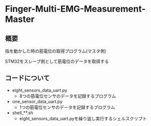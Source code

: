 # Finger-Multi-EMG-Measurement-Master

## 概要
指を動かした時の筋電位の取得プログラム(マスタ側)

STM32をスレーブ側として筋電位のデータを取得する

## コードについて
- eight_sensors_data_uart.py
  - 8つの筋電位センサのデータを記録するプログラム
- one_sensor_data_uart.py
  - 1つの筋電位センサのデータを記録するプログラム
- shell_**.sh
  - eight_sensors_data_uart.pyを繰り返し実行するシェルスクリプト